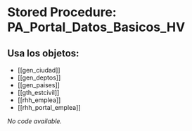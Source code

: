 # Stored Procedure: PA_Portal_Datos_Basicos_HV

## Usa los objetos:
- [[gen_ciudad]]
- [[gen_deptos]]
- [[gen_paises]]
- [[gth_estcivil]]
- [[rhh_emplea]]
- [[rhh_portal_emplea]]

*No code available.*
